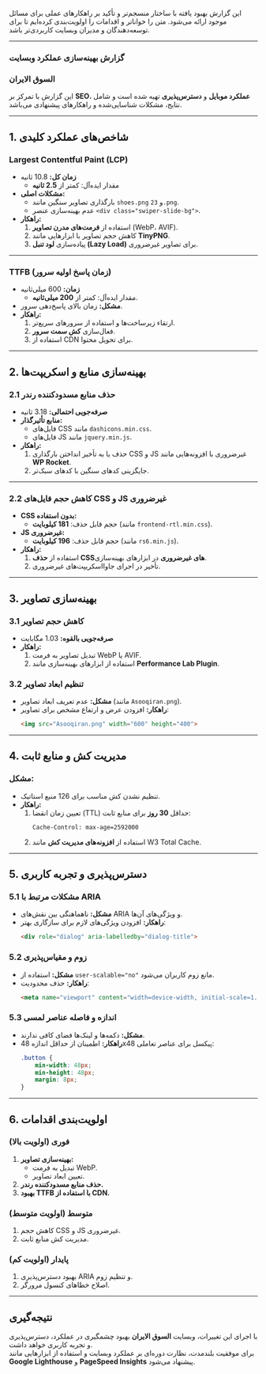 این گزارش بهبود یافته با ساختار منسجم‌تر و تأکید بر راهکارهای عملی برای مسائل موجود ارائه می‌شود. متن را خواناتر و اقدامات را اولویت‌بندی کرده‌ایم تا برای توسعه‌دهندگان و مدیران وبسایت کاربردی‌تر باشد.

---

### **گزارش بهینه‌سازی عملکرد وبسایت**  
### **السوق الایران**

این گزارش با تمرکز بر **SEO**، **عملکرد موبایل** و **دسترس‌پذیری** تهیه شده است و شامل نتایج، مشکلات شناسایی‌شده و راهکارهای پیشنهادی می‌باشد.

---

## **1. شاخص‌های عملکرد کلیدی**

### **Largest Contentful Paint (LCP)**  
- **زمان کل:** 10.8 ثانیه  
  - مقدار ایده‌آل: کمتر از **2.5 ثانیه**  
- **مشکلات اصلی:**  
  - بارگذاری تصاویر سنگین مانند `shoes.png` و `23.png`.  
  - عدم بهینه‌سازی عنصر `<div class="swiper-slide-bg">`.  
- **راهکار:**  
  1. استفاده از **فرمت‌های مدرن تصاویر** (WebP، AVIF).  
  2. کاهش حجم تصاویر با ابزارهایی مانند **TinyPNG**.  
  3. پیاده‌سازی **لود تنبل (Lazy Load)** برای تصاویر غیرضروری.

---

### **TTFB (زمان پاسخ اولیه سرور)**  
- **زمان:** 600 میلی‌ثانیه  
  - مقدار ایده‌آل: کمتر از **200 میلی‌ثانیه**.  
- **مشکل:** زمان بالای پاسخ‌دهی سرور.  
- **راهکار:**  
  1. ارتقاء زیرساخت‌ها و استفاده از سرورهای سریع‌تر.  
  2. فعال‌سازی **کش سمت سرور**.  
  3. استفاده از CDN برای تحویل محتوا.  

---

## **2. بهینه‌سازی منابع و اسکریپت‌ها**

### **2.1 حذف منابع مسدودکننده رندر**  
- **صرفه‌جویی احتمالی:** 3.18 ثانیه  
- **منابع تأثیرگذار:**  
  - فایل‌های CSS مانند `dashicons.min.css`.  
  - فایل‌های JS مانند `jquery.min.js`.  
- **راهکار:**  
  1. حذف یا به تأخیر انداختن بارگذاری CSS و JS غیرضروری با افزونه‌هایی مانند **WP Rocket**.  
  2. جایگزینی کدهای سنگین با کدهای سبک‌تر.  

---

### **2.2 کاهش حجم فایل‌های CSS و JS غیرضروری**  
- **CSS بدون استفاده:**  
  - حجم قابل حذف: **181 کیلوبایت** (مانند `frontend-rtl.min.css`).  
- **JS غیرضروری:**  
  - حجم قابل حذف: **196 کیلوبایت** (مانند `rs6.min.js`).  
- **راهکار:**  
  1. استفاده از **حذف CSS‌های غیرضروری** در ابزارهای بهینه‌سازی.  
  2. تأخیر در اجرای جاوااسکریپت‌های غیرضروری.  

---

## **3. بهینه‌سازی تصاویر**

### **3.1 کاهش حجم تصاویر**  
- **صرفه‌جویی بالقوه:** 1.03 مگابایت  
- **راهکار:**  
  1. تبدیل تصاویر به فرمت WebP یا AVIF.  
  2. استفاده از ابزارهای بهینه‌سازی مانند **Performance Lab Plugin**.  

### **3.2 تنظیم ابعاد تصاویر**  
- **مشکل:** عدم تعریف ابعاد تصاویر (مانند `Asooqiran.png`).  
- **راهکار:** افزودن عرض و ارتفاع مشخص برای تصاویر:  
  ```html
  <img src="Asooqiran.png" width="600" height="400">
  ```

---

## **4. مدیریت کش و منابع ثابت**

### **مشکل:**  
- تنظیم نشدن کش مناسب برای 126 منبع استاتیک.  
- **راهکار:**  
  1. تعیین زمان انقضا (TTL) حداقل **30 روز** برای منابع ثابت:  
     ```http
     Cache-Control: max-age=2592000
     ```
  2. استفاده از **افزونه‌های مدیریت کش** مانند W3 Total Cache.

---

## **5. دسترس‌پذیری و تجربه کاربری**

### **5.1 مشکلات مرتبط با ARIA**  
- **مشکل:** ناهماهنگی بین نقش‌های ARIA و ویژگی‌های آن‌ها.  
- **راهکار:** افزودن ویژگی‌های لازم برای سازگاری بهتر:  
  ```html
  <div role="dialog" aria-labelledby="dialog-title">
  ```

### **5.2 زوم و مقیاس‌پذیری**  
- **مشکل:** استفاده از `user-scalable="no"` مانع زوم کاربران می‌شود.  
- **راهکار:** حذف محدودیت:  
  ```html
  <meta name="viewport" content="width=device-width, initial-scale=1.0">
  ```

### **5.3 اندازه و فاصله عناصر لمسی**  
- **مشکل:** دکمه‌ها و لینک‌ها فضای کافی ندارند.  
- **راهکار:** اطمینان از حداقل اندازه 48x48 پیکسل برای عناصر تعاملی:  
  ```css
  .button {
      min-width: 48px;
      min-height: 48px;
      margin: 8px;
  }
  ```

---

## **6. اولویت‌بندی اقدامات**

### **فوری (اولویت بالا)**  
1. **بهینه‌سازی تصاویر:**  
   - تبدیل به فرمت WebP.  
   - تعیین ابعاد تصاویر.  
2. **حذف منابع مسدودکننده رندر.**  
3. **بهبود TTFB با استفاده از CDN.**

### **متوسط (اولویت متوسط)**  
1. کاهش حجم CSS و JS غیرضروری.  
2. مدیریت کش منابع ثابت.  

### **پایدار (اولویت کم)**  
1. بهبود دسترس‌پذیری ARIA و تنظیم زوم.  
2. اصلاح خطاهای کنسول مرورگر.  

---

## **نتیجه‌گیری**  
با اجرای این تغییرات، وبسایت **السوق الایران** بهبود چشمگیری در عملکرد، دسترس‌پذیری و تجربه کاربری خواهد داشت.  
برای موفقیت بلندمدت، نظارت دوره‌ای بر عملکرد وبسایت و استفاده از ابزارهایی مانند **Google Lighthouse** و **PageSpeed Insights** پیشنهاد می‌شود.  
